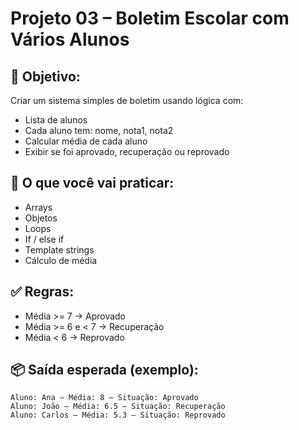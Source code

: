 # Projeto 03 – Boletim Escolar com Vários Alunos

## 🎯 Objetivo:
Criar um sistema simples de boletim usando lógica com:

- Lista de alunos
- Cada aluno tem: nome, nota1, nota2
- Calcular média de cada aluno
- Exibir se foi aprovado, recuperação ou reprovado

## 🧠 O que você vai praticar:
- Arrays
- Objetos
- Loops
- If / else if
- Template strings
- Cálculo de média

## ✅ Regras:
- Média >= 7 → Aprovado
- Média >= 6 e < 7 → Recuperação
- Média < 6 → Reprovado

## 📦 Saída esperada (exemplo):

```
Aluno: Ana – Média: 8 – Situação: Aprovado
Aluno: João – Média: 6.5 – Situação: Recuperação
Aluno: Carlos – Média: 5.3 – Situação: Reprovado
```
